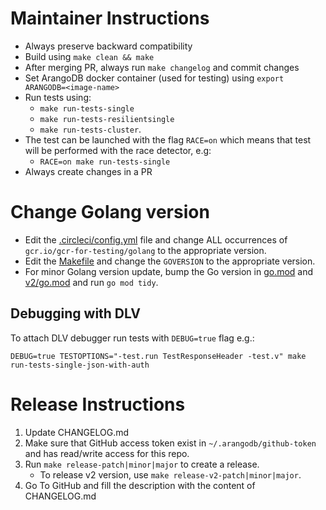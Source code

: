 # Maintainer Instructions

- Always preserve backward compatibility
- Build using `make clean && make`
- After merging PR, always run `make changelog` and commit changes
- Set ArangoDB docker container (used for testing) using `export ARANGODB=<image-name>`
- Run tests using:
  - `make run-tests-single`
  - `make run-tests-resilientsingle`
  - `make run-tests-cluster`.
- The test can be launched with the flag `RACE=on` which means that test will be performed with the race detector, e.g:
  - `RACE=on make run-tests-single`
- Always create changes in a PR


# Change Golang version

- Edit the [.circleci/config.yml](.circleci/config.yml) file and change ALL occurrences of `gcr.io/gcr-for-testing/golang` to the appropriate version.
- Edit the [Makefile](Makefile) and change the `GOVERSION` to the appropriate version.
- For minor Golang version update, bump the Go version in [go.mod](go.mod) and [v2/go.mod](v2/go.mod) and run `go mod tidy`.

## Debugging with DLV

To attach DLV debugger run tests with `DEBUG=true` flag e.g.:
```shell
DEBUG=true TESTOPTIONS="-test.run TestResponseHeader -test.v" make run-tests-single-json-with-auth
```

# Release Instructions

1. Update CHANGELOG.md
2. Make sure that GitHub access token exist in `~/.arangodb/github-token` and has read/write access for this repo.
3. Run `make release-patch|minor|major` to create a release.
   - To release v2 version, use `make release-v2-patch|minor|major`.
4. Go To GitHub and fill the description with the content of CHANGELOG.md
